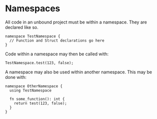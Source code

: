 # Namespaces

All code in an unbound project must be within a namespace. They are declared like so.

```
namespace TestNamespace {
  // Function and Struct declarations go here
}
```

Code within a namespace may then be called with:

```
TestNamespace.test(123, false);
```

A namespace may also be used within another namespace. This may be done with:

```
namespace OtherNamespace {
  using TestNamespace

  fn some_function(): int {
    return test(123, false);
  }
}
```
